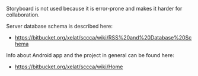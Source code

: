 
Storyboard is not used because it is error-prone and makes it harder for collaboration.

Server database schema is described here:

- https://bitbucket.org/xelat/sccca/wiki/RSS%20and%20Database%20Schema

Info about Android app and the project in general can be found here:

- https://bitbucket.org/xelat/sccca/wiki/Home

